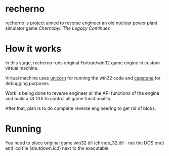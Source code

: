 # recherno

recherno is project aimed to reverse engineer 
an old nuclear power plant simulator game *Chernobyl: The Legacy Continues*

# How it works
In this stage, recherno runs original Fortran/win32 game engine in custom virtual machine.

Virtual machine uses [unicorn](https://github.com/unicorn-engine/unicorn)
for running the win32 code and [capstone](https://github.com/capstone-engine/capstone)
for debugging purposes

Work is being done to reverse engineer all the API functions of the engine 
and build a Qt GUI to control all game functionality.

After that, plan is to do complete reverse engineering to get rid of blobs.

# Running
You need to place original game win32 dll (chrnob_32.dll - not the DOS one) and icd file (shutdown.icd)
next to the executable.
